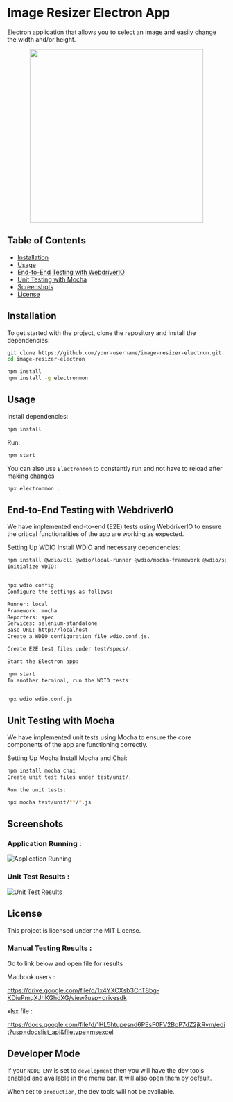 # Image Resizer Electron App

Electron application that allows you to select an image and easily change the width and/or height.

<div style="display: flex; justify-content: center">
<img src="/Users/poornachandratejaswibh/Desktop" width="400" />
</div>

## Table of Contents
- [Installation](#installation)
- [Usage](#usage)
- [End-to-End Testing with WebdriverIO](#end-to-end-testing-with-webdriverio)
- [Unit Testing with Mocha](#unit-testing-with-mocha)
- [Screenshots](#screenshots)
- [License](#license)

## Installation

To get started with the project, clone the repository and install the dependencies:

```bash
git clone https://github.com/your-username/image-resizer-electron.git
cd image-resizer-electron

npm install
npm install -g electronmon
```

## Usage

Install dependencies:

```bash
npm install
```

Run:

```bash
npm start
```

You can also use `Electronmon` to constantly run and not have to reload after making changes

```bash
npx electronmon .
```


## End-to-End Testing with WebdriverIO

We have implemented end-to-end (E2E) tests using WebdriverIO to ensure the critical functionalities of the app are working as expected.

Setting Up WDIO
Install WDIO and necessary dependencies:

```bash
npm install @wdio/cli @wdio/local-runner @wdio/mocha-framework @wdio/spec-reporter webdriverio @wdio/selenium-standalone-service
Initialize WDIO:


npx wdio config
Configure the settings as follows:

Runner: local
Framework: mocha
Reporters: spec
Services: selenium-standalone
Base URL: http://localhost
Create a WDIO configuration file wdio.conf.js.

Create E2E test files under test/specs/.

Start the Electron app:

npm start
In another terminal, run the WDIO tests:


npx wdio wdio.conf.js
```

## Unit Testing with Mocha

We have implemented unit tests using Mocha to ensure the core components of the app are functioning correctly.

Setting Up Mocha
Install Mocha and Chai:

```bash
npm install mocha chai
Create unit test files under test/unit/.

Run the unit tests:

npx mocha test/unit/**/*.js
```

## Screenshots

### Application Running : 

![Application Running](/Users/poornachandratejaswibh/Desktop)


### Unit Test Results :

![Unit Test Results](/Users/poornachandratejaswibh/Downloads)

## License

This project is licensed under the MIT License.

### Manual Testing Results :

Go to link below and open file for results 

Macbook users :

https://drive.google.com/file/d/1x4YXCXsb3CnT8bg-KDiuPmqXJhKGhdXG/view?usp=drivesdk

xlsx file :

https://docs.google.com/file/d/1HL5htupesnd6PEsF0FV2BoP7dZ2jkRvm/edit?usp=docslist_api&filetype=msexcel


## Developer Mode

If your `NODE_ENV` is set to `development` then you will have the dev tools enabled and available in the menu bar. It will also open them by default.

When set to `production`, the dev tools will not be available.
